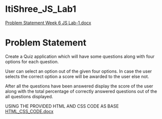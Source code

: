 # ItiShree_JS_Lab1

[Problem Statement Week 6 JS Lab-1.docx](https://github.com/user-attachments/files/16045036/Problem.Statement.Week.6.JS.Lab-1.docx)

# Problem Statement

Create a Quiz application which will have some questions along with four options for each question.

User can select an option out of the given four options. In case the user selects the correct option  a score will be awarded to the user else not.

After all the questions have been answered display the score of the user along with the total percentage of correctly answered questions out of the all questions displayed.

USING THE PROVIDED HTML AND CSS CODE AS BASE 
[HTML_CSS_CODE.docx](https://github.com/user-attachments/files/16045070/HTML_CSS_CODE.docx)

